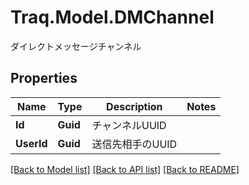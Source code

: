 # Traq.Model.DMChannel
ダイレクトメッセージチャンネル

## Properties

Name | Type | Description | Notes
------------ | ------------- | ------------- | -------------
**Id** | **Guid** | チャンネルUUID | 
**UserId** | **Guid** | 送信先相手のUUID | 

[[Back to Model list]](../README.md#documentation-for-models) [[Back to API list]](../README.md#documentation-for-api-endpoints) [[Back to README]](../README.md)

